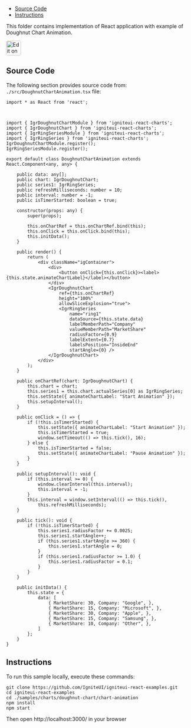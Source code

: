 <!-- NOTE: do not change this file because it will be auto re-generated from template file: -->
<!-- https://github.com/IgniteUI/igniteui-react-examples/tree/master/templates/sample/ReadMe.md -->

<!-- ## Table of Contents -->
<!-- - [Sample Preview](#Sample-Preview) -->
- [Source Code](#Source-Code)
- [Instructions](#Instructions)

This folder contains implementation of React application with example of Doughnut Chart Animation.
<!-- in the Doughnut Chart component -->
<!-- [Doughnut Chart](https://infragistics.com/Reactsite/components/doughnut-chart.html) -->

<html lang="en" xmlns="http://www.w3.org/1999/xhtml">
    <body>
        <a target="_blank" href="https://codesandbox.io/s/github/IgniteUI/igniteui-react-examples/tree/master/samples/charts/doughnut-chart/chart-animation?fontsize=14&hidenavigation=1&theme=dark&view=preview&file=/src/DoughnutChartAnimation.tsx" rel="noopener noreferrer">
            <img height="40px" style="border-radius: 0.25rem" alt="Edit on CodeSandbox" src="https://static.infragistics.com/xplatform/images/sandbox/code.png"/>
        </a>
        <!-- <a target="_blank"
href="https://codesandbox.io/s/github/IgniteUI/igniteui-react-examples/tree/master/samples/maps/geo-map/binding-csv-points?fontsize=14&hidenavigation=1&theme=dark&view=preview">
            <img alt="Edit Sample" src="https://codesandbox.io/static/img/play-codesandbox.svg"/>
        </a> -->
        <!-- <a target="_blank" style="margin-left: 0.5rem"
href="https://codesandbox.io/embed/github/IgniteUI/igniteui-react-examples/tree/master/samples/charts/doughnut-chart/chart-animation?fontsize=14&hidenavigation=1&theme=dark&view=preview&file=/src/DoughnutChartAnimation.tsx">
            <img height="40px" style="border-radius: 5px" alt="View on CodeSandbox" src="https://static.infragistics.com/xplatform/images/sandbox/view.png"/>
        </a> -->
        <!-- <a target="_blank"
href="https://codesandbox.io/embed/github/IgniteUI/igniteui-react-examples/tree/master/samples/maps/geo-map/binding-csv-points?fontsize=14&hidenavigation=1&theme=dark&view=preview">
            <img alt="View on CodeSandbox" src="https://static.infragistics.com/xplatform/images/sandbox/view.png"/>
        </a>
https://codesandbox.io/embed/react-treemap-overview-rtb45
https://codesandbox.io/static/img/play-codesandbox.svg
https://codesandbox.io/embed/react-treemap-overview-rtb45?view=browser -->
    </body>
</html>

<!-- ## Sample Preview -->

<!-- <iframe
  src="https://codesandbox.io/embed/github/IgniteUI/igniteui-react-examples/tree/master/samples/charts/doughnut-chart/chart-animation?fontsize=14&hidenavigation=1&theme=dark&view=preview&file=/src/DoughnutChartAnimation.tsx"
  style="width:100%; height:400px; border:0; border-radius: 4px; overflow:hidden;"
  allow="accelerometer; ambient-light-sensor; camera; encrypted-media; geolocation; gyroscope; hid; microphone; midi; payment; usb; vr"
  sandbox="allow-forms allow-modals allow-popups allow-presentation allow-same-origin allow-scripts"
></iframe> -->

## Source Code

The following section provides source code from:
`./src/DoughnutChartAnimation.tsx` file:

```tsx
import * as React from 'react';



import { IgrDoughnutChartModule } from 'igniteui-react-charts';
import { IgrDoughnutChart } from 'igniteui-react-charts';
import { IgrRingSeriesModule } from 'igniteui-react-charts';
import { IgrRingSeries } from 'igniteui-react-charts';
IgrDoughnutChartModule.register();
IgrRingSeriesModule.register();

export default class DoughnutChartAnimation extends React.Component<any, any> {

    public data: any[];
    public chart: IgrDoughnutChart;
    public series1: IgrRingSeries;
    public refreshMilliseconds: number = 10;
    public interval: number = -1;
    public isTimerStarted: boolean = true;

    constructor(props: any) {
        super(props);

        this.onChartRef = this.onChartRef.bind(this);
        this.onClick = this.onClick.bind(this);
        this.initData();
    }

    public render() {
        return (
            <div className="igContainer">
                <div>
                    <button onClick={this.onClick}><label>{this.state.animateChartLabel}</label></button>
                </div>
                <IgrDoughnutChart
                    ref={this.onChartRef}
                    height="100%"
                    allowSliceExplosion="true">
                    <IgrRingSeries
                        name="ring1"
                        dataSource={this.state.data}
                        labelMemberPath="Company"
                        valueMemberPath="MarketShare"
                        radiusFactor={0.9}
                        labelExtent={0.7}
                        labelsPosition="InsideEnd"
                        startAngle={0} />
                </IgrDoughnutChart>
            </div>
        );
    }

    public onChartRef(chart: IgrDoughnutChart) {
        this.chart = chart;
        this.series1 = this.chart.actualSeries[0] as IgrRingSeries;
        this.setState({ animateChartLabel: "Start Animation" });
        this.setupInterval();
    }

    public onClick = () => {
        if (!this.isTimerStarted) {
            this.setState({ animateChartLabel: "Start Animation" });
            this.isTimerStarted = true;
            window.setTimeout(() => this.tick(), 16);
        } else {
            this.isTimerStarted = false;
            this.setState({ animateChartLabel: "Pause Animation" });
        }
    }

    public setupInterval(): void {
        if (this.interval >= 0) {
            window.clearInterval(this.interval);
            this.interval = -1;
        }
        this.interval = window.setInterval(() => this.tick(),
            this.refreshMilliseconds);
    }

    public tick(): void {
        if (!this.isTimerStarted) {
            this.series1.radiusFactor += 0.0025;
            this.series1.startAngle++;
            if (this.series1.startAngle >= 360) {
                this.series1.startAngle = 0;
            }
            if (this.series1.radiusFactor >= 1.0) {
                this.series1.radiusFactor = 0.1;
            }
        }
    }

    public initData() {
        this.state = {
            data: [
                { MarketShare: 30, Company: "Google", },
                { MarketShare: 15, Company: "Microsoft", },
                { MarketShare: 30, Company: "Apple", },
                { MarketShare: 15, Company: "Samsung", },
                { MarketShare: 10, Company: "Other", },
            ]
        };
    }
}
```

## Instructions
To run this sample locally, execute these commands:

```
git clone https://github.com/IgniteUI/igniteui-react-examples.git
cd igniteui-react-examples
cd ./samples/charts/doughnut-chart/chart-animation
npm install
npm start

```

Then open http://localhost:3000/ in your browser

